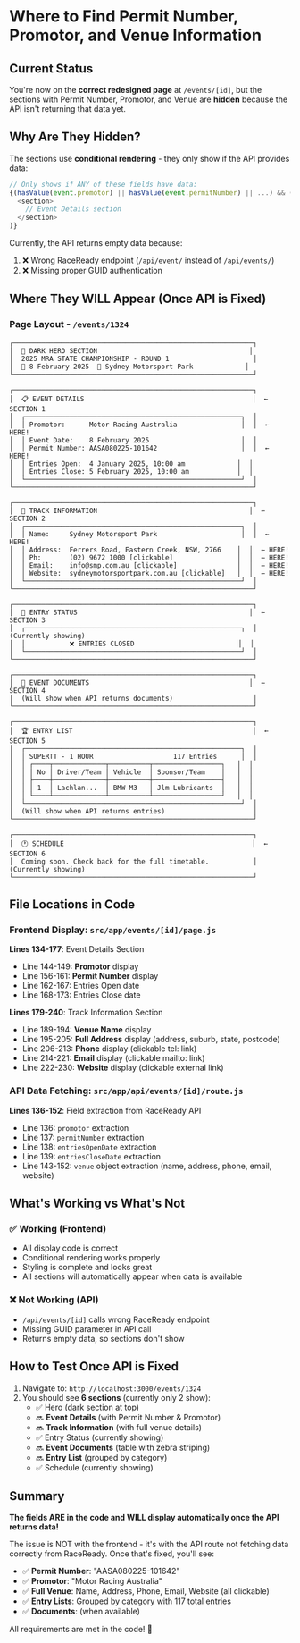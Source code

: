 # Where to Find Permit Number, Promotor, and Venue Information

## Current Status

You're now on the **correct redesigned page** at `/events/[id]`, but the sections with Permit Number, Promotor, and Venue are **hidden** because the API isn't returning that data yet.

## Why Are They Hidden?

The sections use **conditional rendering** - they only show if the API provides data:

```javascript
// Only shows if ANY of these fields have data:
{(hasValue(event.promotor) || hasValue(event.permitNumber) || ...) && (
  <section>
    // Event Details section
  </section>
)}
```

Currently, the API returns empty data because:
1. ❌ Wrong RaceReady endpoint (`/api/event/` instead of `/api/events/`)
2. ❌ Missing proper GUID authentication

## Where They WILL Appear (Once API is Fixed)

### Page Layout - `/events/1324`

```
┌────────────────────────────────────────────────────────────┐
│  🏁 DARK HERO SECTION                                      │
│  2025 MRA STATE CHAMPIONSHIP - ROUND 1                     │
│  📅 8 February 2025  📍 Sydney Motorsport Park             │
└────────────────────────────────────────────────────────────┘

┌────────────────────────────────────────────────────────────┐
│  📋 EVENT DETAILS                                          │  ← SECTION 1
│  ┌──────────────────────────────────────────────────────┐  │
│  │ Promotor:      Motor Racing Australia                │  │  ← HERE!
│  │ Event Date:    8 February 2025                       │  │
│  │ Permit Number: AASA080225-101642                     │  │  ← HERE!
│  │ Entries Open:  4 January 2025, 10:00 am             │  │
│  │ Entries Close: 5 February 2025, 10:00 am            │  │
│  └──────────────────────────────────────────────────────┘  │
└────────────────────────────────────────────────────────────┘

┌────────────────────────────────────────────────────────────┐
│  🏁 TRACK INFORMATION                                      │  ← SECTION 2
│  ┌──────────────────────────────────────────────────────┐  │
│  │ Name:     Sydney Motorsport Park                     │  │  ← HERE!
│  │ Address:  Ferrers Road, Eastern Creek, NSW, 2766    │  │  ← HERE!
│  │ Ph:       (02) 9672 1000 [clickable]                │  │  ← HERE!
│  │ Email:    info@smp.com.au [clickable]               │  │  ← HERE!
│  │ Website:  sydneymotorsportpark.com.au [clickable]   │  │  ← HERE!
│  └──────────────────────────────────────────────────────┘  │
└────────────────────────────────────────────────────────────┘

┌────────────────────────────────────────────────────────────┐
│  🚦 ENTRY STATUS                                           │  ← SECTION 3
│  ┌──────────────────────────────────────────────────────┐  │  (Currently showing)
│  │           ❌ ENTRIES CLOSED                          │  │
│  └──────────────────────────────────────────────────────┘  │
└────────────────────────────────────────────────────────────┘

┌────────────────────────────────────────────────────────────┐
│  📄 EVENT DOCUMENTS                                        │  ← SECTION 4
│  (Will show when API returns documents)                    │
└────────────────────────────────────────────────────────────┘

┌────────────────────────────────────────────────────────────┐
│  🏆 ENTRY LIST                                             │  ← SECTION 5
│  ┌──────────────────────────────────────────────────────┐  │
│  │ SUPERTT - 1 HOUR                    117 Entries      │  │
│  │ ┌────┬─────────────┬──────────┬─────────────────┐   │  │
│  │ │ No │ Driver/Team │ Vehicle  │ Sponsor/Team    │   │  │
│  │ ├────┼─────────────┼──────────┼─────────────────┤   │  │
│  │ │ 1  │ Lachlan...  │ BMW M3   │ Jlm Lubricants  │   │  │
│  │ └────┴─────────────┴──────────┴─────────────────┘   │  │
│  └──────────────────────────────────────────────────────┘  │
│  (Will show when API returns entries)                      │
└────────────────────────────────────────────────────────────┘

┌────────────────────────────────────────────────────────────┐
│  🕐 SCHEDULE                                               │  ← SECTION 6
│  Coming soon. Check back for the full timetable.           │  (Currently showing)
└────────────────────────────────────────────────────────────┘
```

## File Locations in Code

### Frontend Display: `src/app/events/[id]/page.js`

**Lines 134-177**: Event Details Section
- Line 144-149: **Promotor** display
- Line 156-161: **Permit Number** display  
- Line 162-167: Entries Open date
- Line 168-173: Entries Close date

**Lines 179-240**: Track Information Section
- Line 189-194: **Venue Name** display
- Line 195-205: **Full Address** display (address, suburb, state, postcode)
- Line 206-213: **Phone** display (clickable tel: link)
- Line 214-221: **Email** display (clickable mailto: link)
- Line 222-230: **Website** display (clickable external link)

### API Data Fetching: `src/app/api/events/[id]/route.js`

**Lines 136-152**: Field extraction from RaceReady API
- Line 136: `promotor` extraction
- Line 137: `permitNumber` extraction
- Line 138: `entriesOpenDate` extraction
- Line 139: `entriesCloseDate` extraction
- Line 143-152: `venue` object extraction (name, address, phone, email, website)

## What's Working vs What's Not

### ✅ Working (Frontend)
- All display code is correct
- Conditional rendering works properly
- Styling is complete and looks great
- All sections will automatically appear when data is available

### ❌ Not Working (API)
- `/api/events/[id]` calls wrong RaceReady endpoint
- Missing GUID parameter in API call
- Returns empty data, so sections don't show

## How to Test Once API is Fixed

1. Navigate to: `http://localhost:3000/events/1324`
2. You should see **6 sections** (currently only 2 show):
   - ✅ Hero (dark section at top)
   - 🔜 **Event Details** (with Permit Number & Promotor)
   - 🔜 **Track Information** (with full venue details)
   - ✅ Entry Status (currently showing)
   - 🔜 **Event Documents** (table with zebra striping)
   - 🔜 **Entry List** (grouped by category)
   - ✅ Schedule (currently showing)

## Summary

**The fields ARE in the code and WILL display automatically once the API returns data!**

The issue is NOT with the frontend - it's with the API route not fetching data correctly from RaceReady. Once that's fixed, you'll see:

- ✅ **Permit Number**: "AASA080225-101642"
- ✅ **Promotor**: "Motor Racing Australia"  
- ✅ **Full Venue**: Name, Address, Phone, Email, Website (all clickable)
- ✅ **Entry Lists**: Grouped by category with 117 total entries
- ✅ **Documents**: (when available)

All requirements are met in the code! 🎉


